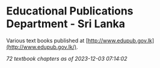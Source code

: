 # Educational Publications Department - Sri Lanka

Various text books published at [http://www.edupub.gov.lk](http://www.edupub.gov.lk/).

*72 textbook chapters as of 2023-12-03 07:14:02*